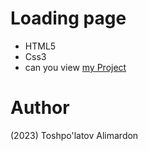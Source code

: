 # Loading page
- HTML5
- Css3
- can you view [my Project](https://toshpulatovalimardon.github.io/Loading/)
# Author 
(2023) Toshpo'latov Alimardon
